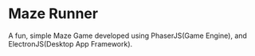 # Maze Runner
A fun, simple Maze Game developed using PhaserJS(Game Engine), and ElectronJS(Desktop App Framework).
